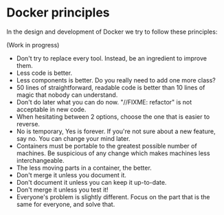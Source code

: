 # Docker principles

In the design and development of Docker we try to follow these principles:

(Work in progress)

* Don't try to replace every tool. Instead, be an ingredient to improve them.
* Less code is better.
* Less components is better. Do you really need to add one more class?
* 50 lines of straightforward, readable code is better than 10 lines of magic that nobody can understand.
* Don't do later what you can do now. "//FIXME: refactor" is not acceptable in new code.
* When hesitating between 2 options, choose the one that is easier to reverse.
* No is temporary, Yes is forever. If you're not sure about a new feature, say no. You can change your mind later.
* Containers must be portable to the greatest possible number of machines. Be suspicious of any change which makes machines less interchangeable.
* The less moving parts in a container, the better.
* Don't merge it unless you document it.
* Don't document it unless you can keep it up-to-date.
* Don't merge it unless you test it!
* Everyone's problem is slightly different. Focus on the part that is the same for everyone, and solve that.
